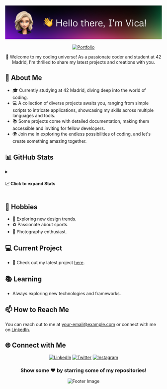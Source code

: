 <!-- Welcome Section -->
<p align="center">
  <img src="banner github.png" alt="Vica's GitHub Banner">
</p>

<p align="center">
  <a href="https://vittoric.github.io/"><img src="https://img.shields.io/badge/Portfolio-Check%20it%20out!-brightgreen?style=for-the-badge" alt="Portfolio"></a>
</p>

<p align="center">
  🚀 Welcome to my coding universe! As a passionate coder and student at 42 Madrid, I'm thrilled to share my latest projects and creations with you.
</p>

<!-- About Me Section -->
## 💬 About Me

- 🎓 Currently studying at 42 Madrid, diving deep into the world of coding.
- 💻 A collection of diverse projects awaits you, ranging from simple scripts to intricate applications, showcasing my skills across multiple languages and tools.
- 📚 Some projects come with detailed documentation, making them accessible and inviting for fellow developers.
- 🌍 Join me in exploring the endless possibilities of coding, and let's create something amazing together.

<!-- GitHub Stats Section -->
## 📊 GitHub Stats

<details>
  <summary><h4>📈 Click to expand Stats</h4></summary>

  <p align="center">
    <img src="https://github-readme-stats.vercel.app/api/top-langs/?username=vittoric&layout=compact&theme=algolia&hide_border=true" alt="Top Languages">
  </p>
  <p align="center">
    <img src="https://github-readme-stats.vercel.app/api?username=vittoric&show_icons=true&hide_border=true&theme=algolia" alt="GitHub Stats">
  </p>
  <p align="center">
    <img src="https://visitor-badge.glitch.me/badge?page_id=vittoric.visitor-badge" alt="Visitor Badge">
  </p>
</details>

<!-- Hobbies Section -->
## 📅 Hobbies

- 🎨 Exploring new design trends.
- ⚽ Passionate about sports.
- 📸 Photography enthusiast.

<!-- Current Project Section -->
## 💻 Current Project

- 🔗 Check out my latest project [here](https://vittoric.github.io/).

<!-- Learning Section -->
## 📚 Learning

- Always exploring new technologies and frameworks.

<!-- How to Reach Me Section -->
## 📫 How to Reach Me

You can reach out to me at [your-email@example.com](mailto:your-email@example.com) or connect with me on [LinkedIn](https://www.linkedin.com/in/your-linkedin-profile).

<!-- Social Media Section -->
## 🌐 Connect with Me

<div align="center">
  <a href="https://linkedin.com/in/your-linkedin-profile"><img src="https://raw.githubusercontent.com/Raymo111/Raymo111/master/socials/linkedin.png" height="40em" alt="LinkedIn"></a>
  <a href="https://twitter.com/your-twitter-handle"><img src="https://raw.githubusercontent.com/Raymo111/Raymo111/master/socials/twitter.svg" height="40em" alt="Twitter"></a>
  <a href="https://instagram.com/your-instagram-handle"><img src="https://raw.githubusercontent.com/Raymo111/Raymo111/master/socials/instagram.svg" height="40em" alt="Instagram"></a>
</div>

<div align="center">
  <h3>Show some ❤️ by starring some of my repositories!</h3>
</div>

<!-- Footer Section -->
<p align="center">
  <img src="https://your-footer-image-url.com" alt="Footer Image">
</p>

